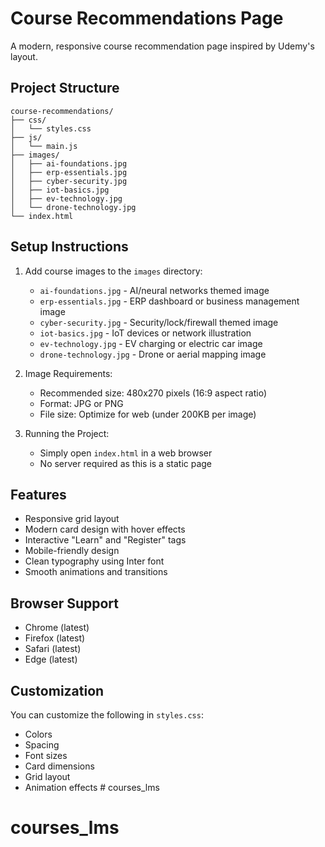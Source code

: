 # Course Recommendations Page

A modern, responsive course recommendation page inspired by Udemy's layout.

## Project Structure

```
course-recommendations/
├── css/
│   └── styles.css
├── js/
│   └── main.js
├── images/
│   ├── ai-foundations.jpg
│   ├── erp-essentials.jpg
│   ├── cyber-security.jpg
│   ├── iot-basics.jpg
│   ├── ev-technology.jpg
│   └── drone-technology.jpg
└── index.html
```

## Setup Instructions

1. Add course images to the `images` directory:
   - `ai-foundations.jpg` - AI/neural networks themed image
   - `erp-essentials.jpg` - ERP dashboard or business management image
   - `cyber-security.jpg` - Security/lock/firewall themed image
   - `iot-basics.jpg` - IoT devices or network illustration
   - `ev-technology.jpg` - EV charging or electric car image
   - `drone-technology.jpg` - Drone or aerial mapping image

2. Image Requirements:
   - Recommended size: 480x270 pixels (16:9 aspect ratio)
   - Format: JPG or PNG
   - File size: Optimize for web (under 200KB per image)

3. Running the Project:
   - Simply open `index.html` in a web browser
   - No server required as this is a static page

## Features

- Responsive grid layout
- Modern card design with hover effects
- Interactive "Learn" and "Register" tags
- Mobile-friendly design
- Clean typography using Inter font
- Smooth animations and transitions

## Browser Support

- Chrome (latest)
- Firefox (latest)
- Safari (latest)
- Edge (latest)

## Customization

You can customize the following in `styles.css`:
- Colors
- Spacing
- Font sizes
- Card dimensions
- Grid layout
- Animation effects # courses_lms
# courses_lms
